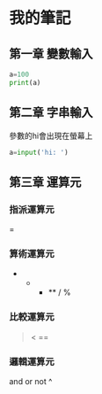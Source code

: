 # 我的筆記

## 第一章 變數輸入
```python
a=100
print(a)
```

## 第二章 字串輸入
參數的hi會出現在螢幕上
```python
a=input('hi: ')
```
## 第三章 運算元
### 指派運算元
=
### 算術運算元
+ - * ** / %
### 比較運算元
> < ==
### 邏輯運算元
and or not ^
